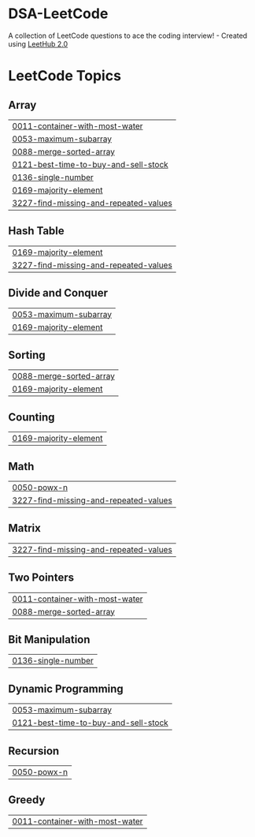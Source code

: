 # DSA-LeetCode
A collection of LeetCode questions to ace the coding interview! - Created using [LeetHub 2.0](https://github.com/maitreya2954/LeetHub-2.0-Firefox)

<!---LeetCode Topics Start-->
# LeetCode Topics
## Array
|  |
| ------- |
| [0011-container-with-most-water](https://github.com/akshayrathore11/DSA-LeetCode/tree/master/0011-container-with-most-water) |
| [0053-maximum-subarray](https://github.com/akshayrathore11/DSA-LeetCode/tree/master/0053-maximum-subarray) |
| [0088-merge-sorted-array](https://github.com/akshayrathore11/DSA-LeetCode/tree/master/0088-merge-sorted-array) |
| [0121-best-time-to-buy-and-sell-stock](https://github.com/akshayrathore11/DSA-LeetCode/tree/master/0121-best-time-to-buy-and-sell-stock) |
| [0136-single-number](https://github.com/akshayrathore11/DSA-LeetCode/tree/master/0136-single-number) |
| [0169-majority-element](https://github.com/akshayrathore11/DSA-LeetCode/tree/master/0169-majority-element) |
| [3227-find-missing-and-repeated-values](https://github.com/akshayrathore11/DSA-LeetCode/tree/master/3227-find-missing-and-repeated-values) |
## Hash Table
|  |
| ------- |
| [0169-majority-element](https://github.com/akshayrathore11/DSA-LeetCode/tree/master/0169-majority-element) |
| [3227-find-missing-and-repeated-values](https://github.com/akshayrathore11/DSA-LeetCode/tree/master/3227-find-missing-and-repeated-values) |
## Divide and Conquer
|  |
| ------- |
| [0053-maximum-subarray](https://github.com/akshayrathore11/DSA-LeetCode/tree/master/0053-maximum-subarray) |
| [0169-majority-element](https://github.com/akshayrathore11/DSA-LeetCode/tree/master/0169-majority-element) |
## Sorting
|  |
| ------- |
| [0088-merge-sorted-array](https://github.com/akshayrathore11/DSA-LeetCode/tree/master/0088-merge-sorted-array) |
| [0169-majority-element](https://github.com/akshayrathore11/DSA-LeetCode/tree/master/0169-majority-element) |
## Counting
|  |
| ------- |
| [0169-majority-element](https://github.com/akshayrathore11/DSA-LeetCode/tree/master/0169-majority-element) |
## Math
|  |
| ------- |
| [0050-powx-n](https://github.com/akshayrathore11/DSA-LeetCode/tree/master/0050-powx-n) |
| [3227-find-missing-and-repeated-values](https://github.com/akshayrathore11/DSA-LeetCode/tree/master/3227-find-missing-and-repeated-values) |
## Matrix
|  |
| ------- |
| [3227-find-missing-and-repeated-values](https://github.com/akshayrathore11/DSA-LeetCode/tree/master/3227-find-missing-and-repeated-values) |
## Two Pointers
|  |
| ------- |
| [0011-container-with-most-water](https://github.com/akshayrathore11/DSA-LeetCode/tree/master/0011-container-with-most-water) |
| [0088-merge-sorted-array](https://github.com/akshayrathore11/DSA-LeetCode/tree/master/0088-merge-sorted-array) |
## Bit Manipulation
|  |
| ------- |
| [0136-single-number](https://github.com/akshayrathore11/DSA-LeetCode/tree/master/0136-single-number) |
## Dynamic Programming
|  |
| ------- |
| [0053-maximum-subarray](https://github.com/akshayrathore11/DSA-LeetCode/tree/master/0053-maximum-subarray) |
| [0121-best-time-to-buy-and-sell-stock](https://github.com/akshayrathore11/DSA-LeetCode/tree/master/0121-best-time-to-buy-and-sell-stock) |
## Recursion
|  |
| ------- |
| [0050-powx-n](https://github.com/akshayrathore11/DSA-LeetCode/tree/master/0050-powx-n) |
## Greedy
|  |
| ------- |
| [0011-container-with-most-water](https://github.com/akshayrathore11/DSA-LeetCode/tree/master/0011-container-with-most-water) |
<!---LeetCode Topics End-->